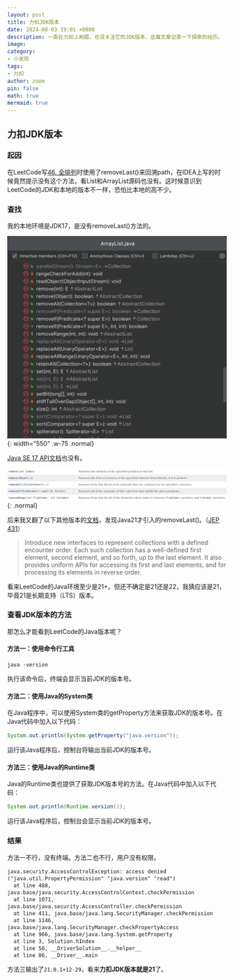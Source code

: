 ```yaml
---
layout: post
title: 力扣JDK版本
date: 2024-08-03 19:01 +0800
description: 一直在力扣上刷题，也没关注它的JDK版本，这篇文章记录一下探索的经历。
image:
category:
- 小发现
tags:
- 力扣
author: zoom
pin: false
math: true
mermaid: true
---
```

## 力扣JDK版本

### 起因

在LeetCode写[46. 全排列](https://leetcode.cn/problems/permutations/)时使用了removeLast()来回溯path，在IDEA上写的时候竟然提示没有这个方法，看List和ArrayList源码也没有。这时候意识到LeetCode的JDK和本地的版本不一样，恐怕比本地的高不少。

### 查找

我的本地环境是JDK17，是没有removeLast()方法的。

![本地环境ArrayList](/assets/img/post/image-20240804191525169.png){: width="550" .w-75 .normal}

[Java SE 17 API文档](https://docs.oracle.com/en/java/javase/17/docs/api/java.base/java/util/ArrayList.html#method-summary)也没有。

![Java SE 17 API文档](/assets/img/post/image-20240804192140696.png){: .normal}

后来我又翻了以下其他版本的[文档](https://docs.oracle.com/en/java/javase/index.html)，发现Java21才引入的removeLast()。（[JEP 431](https://openjdk.org/jeps/431)）

> Introduce new interfaces to represent collections with a defined encounter order. Each such collection has a well-defined first element, second element, and so forth, up to the last element. It also provides uniform APIs for accessing its first and last elements, and for processing its elements in reverse order.

看来LeetCode的Java环境至少是21+，但还不确定是21还是22，我猜应该是21，毕竟21是长期支持（LTS）版本。

### 查看JDK版本的方法

那怎么才能看到LeetCode的Java版本呢？

#### 方法一：使用命令行工具

```shell
java -version
```

执行该命令后，终端会显示当前JDK的版本号。

#### 方法二：使用Java的System类

在Java程序中，可以使用System类的getProperty方法来获取JDK的版本号。在Java代码中加入以下代码：

```java
System.out.println(System.getProperty("java.version"));
```

运行该Java程序后，控制台将输出当前JDK的版本号。

#### 方法三：使用Java的Runtime类

Java的Runtime类也提供了获取JDK版本号的方法。在Java代码中加入以下代码：

```java
System.out.println(Runtime.version());
```

运行该Java程序后，控制台会显示当前JDK的版本号。

### 结果

方法一不行，没有终端。方法二也不行，用户没有权限。

```
java.security.AccessControlException: access denied ("java.util.PropertyPermission" "java.version" "read")
  at line 488, java.base/java.security.AccessControlContext.checkPermission
  at line 1071, java.base/java.security.AccessController.checkPermission
  at line 411, java.base/java.lang.SecurityManager.checkPermission
  at line 1146, java.base/java.lang.SecurityManager.checkPropertyAccess
  at line 966, java.base/java.lang.System.getProperty
  at line 3, Solution.hIndex
  at line 56, __DriverSolution__.__helper__
  at line 86, __Driver__.main
```

方法三输出了`21.0.1+12-29`，看来**力扣JDK版本就是21**了。
